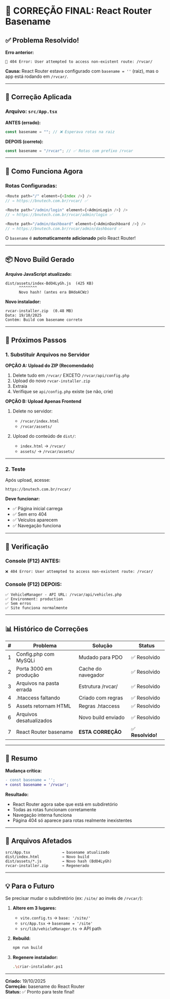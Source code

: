 # 🎉 CORREÇÃO FINAL: React Router Basename

## ✅ Problema Resolvido!

**Erro anterior:**

```
🔴 404 Error: User attempted to access non-existent route: /rvcar/
```

**Causa:**
React Router estava configurado com `basename = ''` (raiz), mas o app está rodando em `/rvcar/`.

---

## 🔧 Correção Aplicada

### **Arquivo:** `src/App.tsx`

**ANTES (errado):**

```typescript
const basename = ""; // ❌ Esperava rotas na raiz
```

**DEPOIS (correto):**

```typescript
const basename = "/rvcar"; // ✅ Rotas com prefixo /rvcar
```

---

## 🎯 Como Funciona Agora

### **Rotas Configuradas:**

```typescript
<Route path="/" element={<Index />} />
// → https://bnutech.com.br/rvcar/ ✅

<Route path="/admin/login" element={<AdminLogin />} />
// → https://bnutech.com.br/rvcar/admin/login ✅

<Route path="/admin/dashboard" element={<AdminDashboard />} />
// → https://bnutech.com.br/rvcar/admin/dashboard ✅
```

O `basename` é **automaticamente adicionado** pelo React Router!

---

## 📦 Novo Build Gerado

**Arquivo JavaScript atualizado:**

```
dist/assets/index-BdO4LyGh.js  (425 KB)
      ^^^^^^^^
      Novo hash! (antes era BHdoACWz)
```

**Novo instalador:**

```
rvcar-installer.zip  (0.48 MB)
Data: 19/10/2025
Contém: Build com basename correto
```

---

## 🚀 Próximos Passos

### **1. Substituir Arquivos no Servidor**

**OPÇÃO A: Upload do ZIP (Recomendado)**

1. Delete tudo em `/rvcar/` EXCETO `/rvcar/api/config.php`
2. Upload do novo `rvcar-installer.zip`
3. Extraia
4. Verifique se `api/config.php` existe (se não, crie)

**OPÇÃO B: Upload Apenas Frontend**

1. Delete no servidor:

   - `/rvcar/index.html`
   - `/rvcar/assets/`

2. Upload do conteúdo de `dist/`:
   - `index.html` → `/rvcar/`
   - `assets/` → `/rvcar/assets/`

---

### **2. Teste**

Após upload, acesse:

```
https://bnutech.com.br/rvcar/
```

**Deve funcionar:**

- ✅ Página inicial carrega
- ✅ Sem erro 404
- ✅ Veículos aparecem
- ✅ Navegação funciona

---

## 🧪 Verificação

### **Console (F12) ANTES:**

```
❌ 404 Error: User attempted to access non-existent route: /rvcar/
```

### **Console (F12) DEPOIS:**

```
✅ VehicleManager - API URL: /rvcar/api/vehicles.php
✅ Environment: production
✅ Sem erros
✅ Site funciona normalmente
```

---

## 📊 Histórico de Correções

| #   | Problema                 | Solução            | Status            |
| --- | ------------------------ | ------------------ | ----------------- |
| 1   | Config.php com MySQLi    | Mudado para PDO    | ✅ Resolvido      |
| 2   | Porta 3000 em produção   | Cache do navegador | ✅ Resolvido      |
| 3   | Arquivos na pasta errada | Estrutura /rvcar/  | ✅ Resolvido      |
| 4   | .htaccess faltando       | Criado com regras  | ✅ Resolvido      |
| 5   | Assets retornam HTML     | Regras .htaccess   | ✅ Resolvido      |
| 6   | Arquivos desatualizados  | Novo build enviado | ✅ Resolvido      |
| 7   | React Router basename    | **ESTA CORREÇÃO**  | ✅ **Resolvido!** |

---

## 🎯 Resumo

**Mudança crítica:**

```diff
- const basename = '';
+ const basename = '/rvcar';
```

**Resultado:**

- React Router agora sabe que está em subdiretório
- Todas as rotas funcionam corretamente
- Navegação interna funciona
- Página 404 só aparece para rotas realmente inexistentes

---

## 📁 Arquivos Afetados

```
src/App.tsx              → basename atualizado
dist/index.html          → Novo build
dist/assets/*.js         → Novo hash (BdO4LyGh)
rvcar-installer.zip      → Regenerado
```

---

## 💡 Para o Futuro

Se precisar mudar o subdiretório (ex: `/site/` ao invés de `/rvcar/`):

1. **Altere em 3 lugares:**

   - `vite.config.ts` → `base: '/site/'`
   - `src/App.tsx` → `basename = '/site'`
   - `src/lib/vehicleManager.ts` → API path

2. **Rebuild:**

   ```bash
   npm run build
   ```

3. **Regenere instalador:**
   ```bash
   .\criar-instalador.ps1
   ```

---

**Criado:** 19/10/2025  
**Correção:** basename do React Router  
**Status:** ✅ Pronto para teste final!
